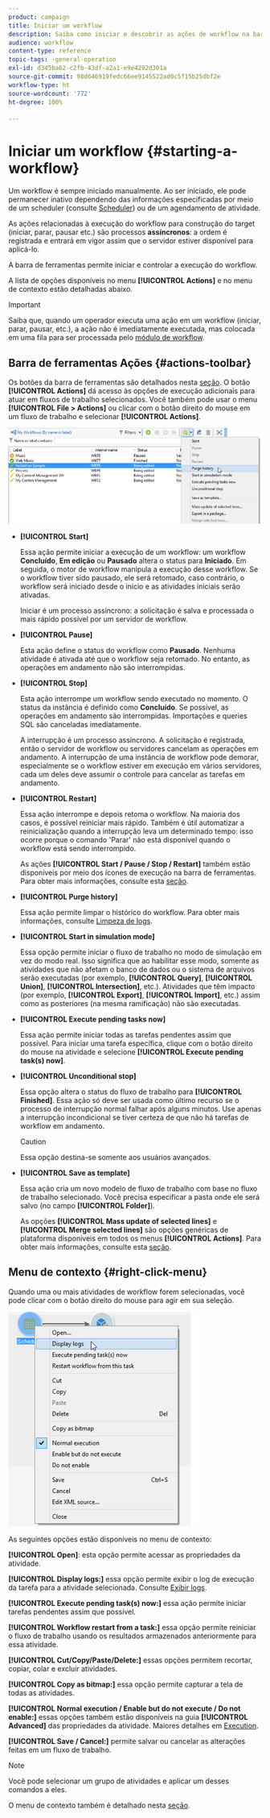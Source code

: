 ```yaml
---
product: campaign
title: Iniciar um workflow
description: Saiba como iniciar e descobrir as ações de workflow na barra de ferramentas e clique com o botão direito do mouse no menu
audience: workflow
content-type: reference
topic-tags: -general-operation
exl-id: d345ba62-c2fb-43df-a2a1-e9e4292d301a
source-git-commit: 98d646919fedc66ee9145522ad0c5f15b25dbf2e
workflow-type: ht
source-wordcount: '772'
ht-degree: 100%

---
```


# Iniciar um workflow  {#starting-a-workflow}

Um workflow é sempre iniciado manualmente. Ao ser iniciado, ele pode permanecer inativo dependendo das informações especificadas por meio de um scheduler (consulte [Scheduler](../../workflow/using/scheduler.md)) ou de um agendamento de atividade. 

As ações relacionadas à execução do workflow para construção do target (iniciar, parar, pausar etc.) são processos **assíncronos**: a ordem é registrada e entrará em vigor assim que o servidor estiver disponível para aplicá-lo.

A barra de ferramentas permite iniciar e controlar a execução do workflow.

A lista de opções disponíveis no menu **[!UICONTROL Actions]** e no menu de contexto estão detalhadas abaixo.

>[!IMPORTANT]
>
>Saiba que, quando um operador executa uma ação em um workflow (iniciar, parar, pausar, etc.), a ação não é imediatamente executada, mas colocada em uma fila para ser processada pelo [módulo de workflow](../../workflow/using/architecture.md).

## Barra de ferramentas Ações {#actions-toolbar}

Os botões da barra de ferramentas são detalhados nesta [seção](../../campaign/using/marketing-campaign-deliveries.md#building-the-main-target-in-a-workflow). O botão **[!UICONTROL Actions]** dá acesso às opções de execução adicionais para atuar em fluxos de trabalho selecionados. Você também pode usar o menu **[!UICONTROL File > Actions]** ou clicar com o botão direito do mouse em um fluxo de trabalho e selecionar **[!UICONTROL Actions]**.

![](assets/purge_historique.png)

* **[!UICONTROL Start]**

   Essa ação permite iniciar a execução de um workflow: um workflow **Concluído**, **Em edição** ou **Pausado** altera o status para **Iniciado**. Em seguida, o motor de workflow manipula a execução desse workflow. Se o workflow tiver sido pausado, ele será retomado, caso contrário, o workflow será iniciado desde o início e as atividades iniciais serão ativadas.

   Iniciar é um processo assíncrono: a solicitação é salva e processada o mais rápido possível por um servidor de workflow.

* **[!UICONTROL Pause]**

   Esta ação define o status do workflow como **Pausado**. Nenhuma atividade é ativada até que o workflow seja retomado. No entanto, as operações em andamento não são interrompidas.

* **[!UICONTROL Stop]**

   Esta ação interrompe um workflow sendo executado no momento. O status da instância é definido como **Concluído**. Se possível, as operações em andamento são interrompidas. Importações e queries SQL são canceladas imediatamente.

   A interrupção é um processo assíncrono. A solicitação é registrada, então o servidor de workflow ou servidores cancelam as operações em andamento. A interrupção de uma instância de workflow pode demorar, especialmente se o workflow estiver em execução em vários servidores, cada um deles deve assumir o controle para cancelar as tarefas em andamento.

* **[!UICONTROL Restart]**

   Essa ação interrompe e depois retoma o workflow. Na maioria dos casos, é possível reiniciar mais rápido. Também é útil automatizar a reinicialização quando a interrupção leva um determinado tempo: isso ocorre porque o comando &#39;Parar&#39; não está disponível quando o workflow está sendo interrompido.

   As ações **[!UICONTROL Start / Pause / Stop / Restart]** também estão disponíveis por meio dos ícones de execução na barra de ferramentas. Para obter mais informações, consulte esta [seção](../../campaign/using/marketing-campaign-deliveries.md#creating-a-targeting-workflow).

* **[!UICONTROL Purge history]**

   Essa ação permite limpar o histórico do workflow. Para obter mais informações, consulte [Limpeza de logs](../../workflow/using/monitoring-workflow-execution.md#purging-the-logs).

* **[!UICONTROL Start in simulation mode]**

   Essa opção permite iniciar o fluxo de trabalho no modo de simulação em vez do modo real. Isso significa que ao habilitar esse modo, somente as atividades que não afetam o banco de dados ou o sistema de arquivos serão executadas (por exemplo, **[!UICONTROL Query]**, **[!UICONTROL Union]**, **[!UICONTROL Intersection]**, etc.). Atividades que têm impacto (por exemplo, **[!UICONTROL Export]**, **[!UICONTROL Import]**, etc.) assim como as posteriores (na mesma ramificação) não são executadas.

* **[!UICONTROL Execute pending tasks now]**

   Essa ação permite iniciar todas as tarefas pendentes assim que possível. Para iniciar uma tarefa específica, clique com o botão direito do mouse na atividade e selecione **[!UICONTROL Execute pending task(s) now]**.

* **[!UICONTROL Unconditional stop]**

   Essa opção altera o status do fluxo de trabalho para **[!UICONTROL Finished]**. Essa ação só deve ser usada como último recurso se o processo de interrupção normal falhar após alguns minutos. Use apenas a interrupção incondicional se tiver certeza de que não há tarefas de workflow em andamento.

   >[!CAUTION]
   >
   >Essa opção destina-se somente aos usuários avançados.

* **[!UICONTROL Save as template]**

   Essa ação cria um novo modelo de fluxo de trabalho com base no fluxo de trabalho selecionado. Você precisa especificar a pasta onde ele será salvo (no campo **[!UICONTROL Folder]**).

   As opções **[!UICONTROL Mass update of selected lines]** e **[!UICONTROL Merge selected lines]** são opções genéricas de plataforma disponíveis em todos os menus **[!UICONTROL Actions]**. Para obter mais informações, consulte esta [seção](../../platform/using/updating-data.md).

## Menu de contexto {#right-click-menu}

Quando uma ou mais atividades de workflow forem selecionadas, você pode clicar com o botão direito do mouse para agir em sua seleção.

![](assets/contextual_menu.png)

As seguintes opções estão disponíveis no menu de contexto:

**[!UICONTROL Open]**: esta opção permite acessar as propriedades da atividade.

**[!UICONTROL Display logs:]** essa opção permite exibir o log de execução da tarefa para a atividade selecionada. Consulte [Exibir logs](../../workflow/using/monitoring-workflow-execution.md#displaying-logs).

**[!UICONTROL Execute pending task(s) now:]** essa ação permite iniciar tarefas pendentes assim que possível.

**[!UICONTROL Workflow restart from a task:]** essa opção permite reiniciar o fluxo de trabalho usando os resultados armazenados anteriormente para essa atividade.

**[!UICONTROL Cut/Copy/Paste/Delete:]** essas opções permitem recortar, copiar, colar e excluir atividades.

**[!UICONTROL Copy as bitmap:]** essa opção permite capturar a tela de todas as atividades.

**[!UICONTROL Normal execution / Enable but do not execute / Do not enable:]** essas opções também estão disponíveis na guia **[!UICONTROL Advanced]** das propriedades da atividade. Maiores detalhes em [Execution](../../workflow/using/advanced-parameters.md#execution).

**[!UICONTROL Save / Cancel:]** permite salvar ou cancelar as alterações feitas em um fluxo de trabalho.

>[!NOTE]
>
>Você pode selecionar um grupo de atividades e aplicar um desses comandos a eles.

O menu de contexto também é detalhado nesta [seção](../../campaign/using/marketing-campaign-deliveries.md#executing-a-workflow).
